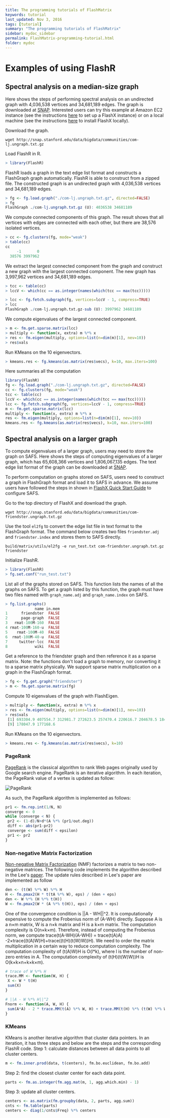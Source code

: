 ```yaml
---
title: The programming tutorials of FlashMatrix
keywords: tutorial
last_updated: Nov 3, 2016
tags: [tutorial]
summary: "The programming tutorials of FlashMatrix"
sidebar: mydoc_sidebar
permalink: FlashMatrix-programming-tutorial.html
folder: mydoc
---
```


# Examples of using FlashR

## Spectral analysis on a median-size graph
Here shows the steps of performing spectral analysis on an undirected graph with 4,036,538 vertices and 34,681,189 edges. The graph is downloaded at [SNAP](http://snap.stanford.edu/data/com-LiveJournal.html). Interested users can try this example at Amazon EC2 instance (see the instructions [here](https://github.com/icoming/FlashX/wiki/Run-FlashX-in-the-Amazon-cloud) to set up a FlashX instance) or on a local machine (see the instructions [here](https://github.com/icoming/FlashX/wiki/FlashX-Quick-Start-Guide) to install FlashX locally).

Download the graph.

```
wget http://snap.stanford.edu/data/bigdata/communities/com-lj.ungraph.txt.gz
```

Load FlashR in R.

```R
> library(FlashR)
```

FlashR loads a graph in the text edge list format and constructs a FlashGraph graph automatically. FlashR is able to construct from a zipped file. The constructed graph is an undirected graph with 4,036,538 vertices and 34,681,189 edges.

```R
> fg <- fg.load.graph("./com-lj.ungraph.txt.gz", directed=FALSE)
> fg
FlashGraph ./com-lj.ungraph.txt.gz (U): 4036538 34681189
```

We compute connected components of this graph. The result shows that all vertices with edges are connected with each other, but there are 38,576 isolated vertices.

```R
> cc <- fg.clusters(fg, mode="weak")
> table(cc)
cc
     -1       0 
  38576 3997962 
```

We extract the largest connected component from the graph and construct a new graph with the largest connected component. The new graph has 3,997,962 vertices and 34,681,189 edges.

```R
> tcc <- table(cc)
> lccV <- which(cc == as.integer(names(which(tcc == max(tcc)))))

> lcc <- fg.fetch.subgraph(fg, vertices=lccV - 1, compress=TRUE)
> lcc
FlashGraph ./com-lj.ungraph.txt.gz-sub (U): 3997962 34681189
```

We compute eigenvalues of the largest connected component.

```R
> m <- fm.get.sparse.matrix(lcc)
> multiply <- function(x, extra) m %*% x
> res <- fm.eigen(multiply, options=list(n=dim(m)[1], nev=10))
> res$vals
```

Run KMeans on the 10 eigenvectors.

```R
> kmeans.res <- fg.kmeans(as.matrix(res$vecs), k=10, max.iters=100)
```

Here summaries all the computation

```R
library(FlashR)
fg <- fg.load.graph("./com-lj.ungraph.txt.gz", directed=FALSE)
cc <- fg.clusters(fg, mode="weak")
tcc <- table(cc)
lccV <- which(cc == as.integer(names(which(tcc == max(tcc)))))
lcc <- fg.fetch.subgraph(fg, vertices=lccV - 1, compress=TRUE)
m <- fm.get.sparse.matrix(lcc)
multiply <- function(x, extra) m %*% x
res <- fm.eigen(multiply, options=list(n=dim(m)[1], nev=10))
kmeans.res <- fg.kmeans(as.matrix(res$vecs), k=10, max.iters=100)
```

## Spectral analysis on a larger graph
To compute eigenvalues of a larger graph, users may need to store the graph on SAFS. Here shows the steps of computing eigenvalues of a larger graph, which has 65,608,366 vertices and 1,806,067,135 edges. The text edge list format of the graph can be downloaded at [SNAP](http://snap.stanford.edu/data/com-Friendster.html).

To perform computation on graphs stored on SAFS, users need to construct a graph in FlashGraph format and load it to SAFS in advance. We assume users have followed the steps in shown in [FlashX Quick Start Guide](https://github.com/icoming/FlashX/wiki/FlashX-Quick-Start-Guide) to configure SAFS.

Go to the top directory of FlashX and download the graph.

```
wget http://snap.stanford.edu/data/bigdata/communities/com-friendster.ungraph.txt.gz
```

Use the tool `el2fg` to convert the edge list file in text format to the FlashGraph format. The command below creates two files `friendster.adj` and `friendster.index` and stores them to SAFS directly.

```
build/matrix/utils/el2fg -e run_test.txt com-friendster.ungraph.txt.gz friendster
```

Initialize FlashR.

```R
> library(FlashR)
> fg.set.conf("run_test.txt")
```

List all of the graphs stored on SAFS. This function lists the names of all the graphs on SAFS. To get a graph listed by this function, the graph must have two files named with `graph_name.adj` and `graph_name.index` on SAFS.

```R
> fg.list.graphs()
             name in.mem
1      friendster  FALSE
2      page-graph  FALSE
3   rmat-100M-160  FALSE
4 rmat-100M-160-u  FALSE
5    rmat-100M-40  FALSE
6  rmat-100M-40-u  FALSE
7     twitter-lcc  FALSE
8            wiki  FALSE
```

Get a reference to the friendster graph and then reference it as a sparse matrix. Note: the functions don't load a graph to memory, nor converting it to a sparse matrix physically. We support sparse matrix multiplication on a graph in the FlashGraph format.

```R
> fg <- fg.get.graph("friendster")      
> m <- fm.get.sparse.matrix(fg)
```

Compute 10 eigenvalues of the graph with FlashEigen.

```R
> multiply <- function(x, extra) m %*% x
> res <- fm.eigen(multiply, options=list(n=dim(m)[1], nev=10))
> res$vals
 [1] 693304.9 407554.7 312981.7 272623.5 257470.4 220616.7 204678.5 184447.2
 [9] 178047.9 177168.6
```

Run KMeans on the 10 eigenvectors.

```R
> kmeans.res <- fg.kmeans(as.matrix(res$vecs), k=10)
```

### PageRank

[PageRank](https://en.wikipedia.org/wiki/PageRank) is the classical algorithm to rank Web pages originally used by Google search engine. PageRank is an iterative algorithm. In each iteration, the PageRank value of a vertex is updated as follow:

![PageRank](https://upload.wikimedia.org/math/8/0/1/80125f33d12ceb608fdb9daec09d9c10.png)

As such, the PageRank algorithm is implemented as follows:

```R
pr1 <- fm.rep.int(1/N, N)
converge <- 0
while (converge < N) {
 pr2 <- (1-d)/N+d*(A %*% (pr1/out.deg))
 diff <- abs(pr1-pr2)
 converge <- sum(diff < epsilon)
 pr1 <- pr2
}
```

### Non-negative Matrix Factorization
[Non-negative Matrix Factorization](https://en.wikipedia.org/wiki/Non-negative_matrix_factorization) (NMF) factorizes a matrix to two non-negative matrices. The following code implements the algorithm described in the Lee's [paper](http://papers.nips.cc/paper/1861-algorithms-for-non-negative-matrix-factorization.pdf).
The update rules described in Lee's paper are implemented as follow

```R
den <- (t(W) %*% W) %*% H
H <- fm.pmax2(H * t(tA %*% W), eps) / (den + eps)
den <- W %*% (H %*% t(H))
W <- fm.pmax2(W * (A %*% t(H)), eps) / (den + eps)
```

One of the convergence condition is ||A - WH||^2. It is computationally expensive to compute the Frobenius norm of (A-WH) directly. Suppose A is a n×m matrix, W is a n×k matrix and H is a k×m matrix. The computation complexity is O(n×k×m). Therefore, instead of computing the Frobenius norm, we compute trace(t(A-WH)(A-WH)) = trace(t(A)A) -2×trace((t(A)W)H)+trace((t(H)(t(W)W))H). We need to order the matrix multiplication in a certain way to reduce computation complexity. The computation complexity of (t(A)W)H is O(l*k), where l is the number of non-zero entries in A. The computation complexity of (t(H)(t(W)W))H is O(k×k×n+k×k×m).

```R
# trace of W %*% H
trace.MM <- function(W, H) {
 X <- W * t(H)
 sum(X)
}

# ||A - W %*% H||^2
Fnorm <- function(A, W, H) {
 sum(A*A) - 2 * trace.MM(t(A) %*% W, H) + trace.MM(t(H) %*% (t(W) %*% W), H)
}
```

### KMeans
KMeans is another iterative algorithm that cluster data pointers. In an iteration, it has three steps and below are the steps and the corresponding FlashR code.
Step 1: calculate distances between all data points to all cluster centers.

```R
m <- fm.inner.prod(data, t(centers), fm.bo.euclidean, fm.bo.add)
```

Step 2: find the closest cluster center for each data point.

```R
parts <- fm.as.integer(fm.agg.mat(m, 1, agg.which.min) - 1)
```

Step 3: update all cluster centers.

```R
centers <- as.matrix(fm.groupby(data, 2, parts, agg.sum))
cnts <- fm.table(parts)
centers <- diag(1/cnts$Freq) %*% centers
```
